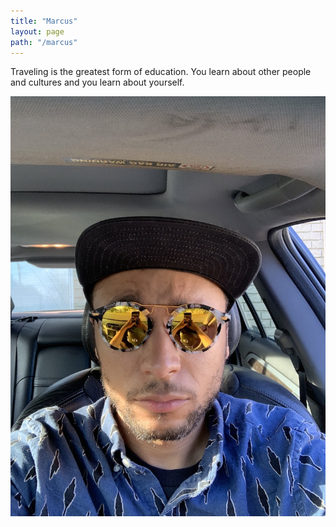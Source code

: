 ```yaml
---
title: "Marcus"
layout: page
path: "/marcus"
---
```


Traveling is the greatest form of education. You learn about other people and cultures and you learn about yourself.


![Photo of me](./photo.jpg)
